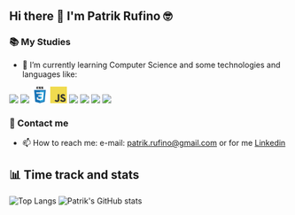 ## Hi there 👋 I'm Patrik Rufino 🤓



### 📚 My Studies
- 🌱 I’m currently learning Computer Science
and some technologies and languages like:

<code><img height="30" src="https://cdn.svgporn.com/logos/java.svg"></code>
<code><img height="30" src="https://cdn.svgporn.com/logos/html-5.svg"></code>[](https://www.w3.org/html/)
<code><img height="30" src="https://raw.githubusercontent.com/github/explore/80688e429a7d4ef2fca1e82350fe8e3517d3494d/topics/css/css.png"></code> [](https://www.w3.org/Style/CSS/Overview.en.html)
<code><img height="30" src="https://raw.githubusercontent.com/github/explore/80688e429a7d4ef2fca1e82350fe8e3517d3494d/topics/javascript/javascript.png"></code> [](https://www.javascript.com/)
<code><img height="30" src="https://github.com/jalbertsr/logo-badge-images/blob/master/img/rsz_python.png?raw=true"></code> [](https://www.python.org/)
<code><img height="30" src="https://cdn.svgporn.com/logos/linux-tux.svg"></code> [](https://www.linux.org/)
<code><img height="30" src="https://cdn.svgporn.com/logos/docker-icon.svg"></code> [](https://www.docker.com/)
<code><img height="30" src="https://cdn.svgporn.com/logos/git-icon.svg"></code> [](https://git-scm.com/)

### 👀 Contact me
- 📫 How to reach me: e-mail: patrik.rufino@gmail.com or for me [Linkedin](https://linkedin.com/in/patrikalanrufino/)

## 📊 Time track and stats

![Top Langs](https://github-readme-stats.vercel.app/api/top-langs/?username=patrikrufino&layout=compact&theme=merko)
![Patrik's GitHub stats](https://github-readme-stats.vercel.app/api?username=patrikrufino&show_icons=true&theme=merko)



